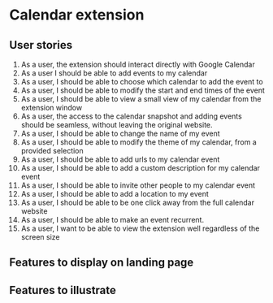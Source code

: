 # Calendar extension

## User stories

1. As a user, the extension should interact directly with Google Calendar
2. As a user I should be able to add events to my calendar
3. As a user, I should be able to choose which calendar to add the event to
4. As a user, I should be able to modify the start and end times of the event
5. As a user, I should be able to view a small view of my calendar from the extension window
6. As a user, the access to the calendar snapshot and adding events should be seamless, without leaving the original website.
7. As a user, I should be able to change the name of my event
8. As a user, I should be able to modify the theme of my calendar, from a provided selection
9. As a user, I should be able to add urls to my calendar event
10. As a user, I should be able to add a custom description for my calendar event
11. As a user, I should be able to invite other people to my calendar event
12. As a user, I should be able to add a location to my event
13. As a user, I should be able to be one click away from the full calendar website
14. As a user, I should be able to make an event recurrent.
15. As a user, I want to be able to view the extension well regardless of the screen size

## Features to display on landing page

## Features to illustrate
